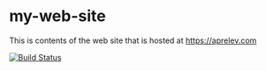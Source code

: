# my-web-site

This is contents of the web site that is hosted at https://aprelev.com

[![Build Status](https://travis-ci.org/aam/my-web-site.svg?branch=master)](https://travis-ci.org/aam/my-web-site)
